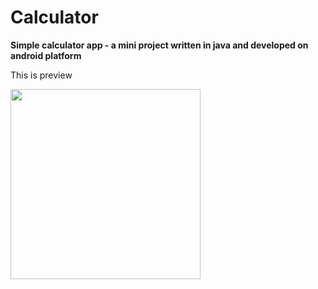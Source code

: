 # Calculator

**Simple calculator app - a mini project written in java and developed on android platform**

This is preview

<img width="304" src="https://user-images.githubusercontent.com/89775012/159132666-3245c2f4-d343-4a8d-955b-d252989367a8.png">
